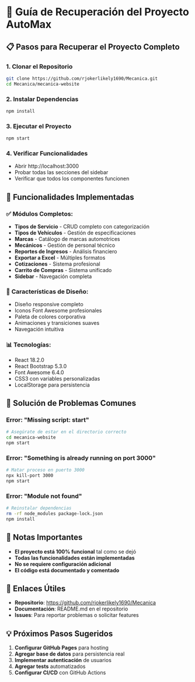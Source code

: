 # 🚀 Guía de Recuperación del Proyecto AutoMax

## 📋 Pasos para Recuperar el Proyecto Completo

### 1. **Clonar el Repositorio**
```bash
git clone https://github.com/rjokerlikely1690/Mecanica.git
cd Mecanica/mecanica-website
```

### 2. **Instalar Dependencias**
```bash
npm install
```

### 3. **Ejecutar el Proyecto**
```bash
npm start
```

### 4. **Verificar Funcionalidades**
- Abrir http://localhost:3000
- Probar todas las secciones del sidebar
- Verificar que todos los componentes funcionen

## 🔧 Funcionalidades Implementadas

### ✅ **Módulos Completos:**
- **Tipos de Servicio** - CRUD completo con categorización
- **Tipos de Vehículos** - Gestión de especificaciones
- **Marcas** - Catálogo de marcas automotrices
- **Mecánicos** - Gestión de personal técnico
- **Reportes de Ingresos** - Análisis financiero
- **Exportar a Excel** - Múltiples formatos
- **Cotizaciones** - Sistema profesional
- **Carrito de Compras** - Sistema unificado
- **Sidebar** - Navegación completa

### 🎨 **Características de Diseño:**
- Diseño responsive completo
- Iconos Font Awesome profesionales
- Paleta de colores corporativa
- Animaciones y transiciones suaves
- Navegación intuitiva

### 📊 **Tecnologías:**
- React 18.2.0
- React Bootstrap 5.3.0
- Font Awesome 6.4.0
- CSS3 con variables personalizadas
- LocalStorage para persistencia

## 🐛 Solución de Problemas Comunes

### Error: "Missing script: start"
```bash
# Asegúrate de estar en el directorio correcto
cd mecanica-website
npm start
```

### Error: "Something is already running on port 3000"
```bash
# Matar proceso en puerto 3000
npx kill-port 3000
npm start
```

### Error: "Module not found"
```bash
# Reinstalar dependencias
rm -rf node_modules package-lock.json
npm install
```

## 📝 Notas Importantes

- **El proyecto está 100% funcional** tal como se dejó
- **Todas las funcionalidades están implementadas**
- **No se requiere configuración adicional**
- **El código está documentado y comentado**

## 🔗 Enlaces Útiles

- **Repositorio**: https://github.com/rjokerlikely1690/Mecanica
- **Documentación**: README.md en el repositorio
- **Issues**: Para reportar problemas o solicitar features

## 💡 Próximos Pasos Sugeridos

1. **Configurar GitHub Pages** para hosting
2. **Agregar base de datos** para persistencia real
3. **Implementar autenticación** de usuarios
4. **Agregar tests** automatizados
5. **Configurar CI/CD** con GitHub Actions
